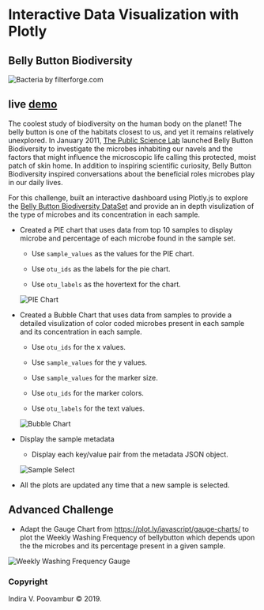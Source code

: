 # Interactive Data Visualization with Plotly
## Belly Button Biodiversity
![Bacteria by filterforge.com](Images/microbes-sem.jpg)

## live [demo]()

The coolest study of biodiversity on the human body on the planet!
The belly button is one of the habitats closest to us, and yet it remains relatively unexplored. In January 2011, [The Public Science Lab](http://robdunnlab.com/) launched Belly Button Biodiversity to investigate the microbes inhabiting our navels and the factors that might influence the microscopic life calling this protected, moist patch of skin home. In addition to inspiring scientific curiosity, Belly Button Biodiversity inspired conversations about the beneficial roles microbes play in our daily lives.

For this challenge, built an interactive dashboard using Plotly.js to explore the [Belly Button Biodiversity DataSet](http://robdunnlab.com/projects/belly-button-biodiversity/) and provide an in depth visulization of the type of microbes and its concentration in each sample.

* Created a PIE chart that uses data from top 10 samples to display microbe and percentage of each microbe found in the sample set.

  * Use `sample_values` as the values for the PIE chart.

  * Use `otu_ids` as the labels for the pie chart.

  * Use `otu_labels` as the hovertext for the chart.

  ![PIE Chart](Images/pie_chart.PNG)

* Created a Bubble Chart that uses data from samples to provide a detailed visulization of color coded microbes present in each sample and its concentration in each sample.

  * Use `otu_ids` for the x values.

  * Use `sample_values` for the y values.

  * Use `sample_values` for the marker size.

  * Use `otu_ids` for the marker colors.

  * Use `otu_labels` for the text values.

  ![Bubble Chart](Images/bubble_chart.PNG)

* Display the sample metadata 

  * Display each key/value pair from the metadata JSON object.

  ![Sample Select](Images/SampleSelect.PNG)

* All the plots are updated any time that a new sample is selected.

## Advanced Challenge 

* Adapt the Gauge Chart from <https://plot.ly/javascript/gauge-charts/> to plot the Weekly Washing Frequency of bellybutton which depends upon the the microbes and its percentage present in a given sample.


![Weekly Washing Frequency Gauge](Images/guage_chart.png)


### Copyright

Indira V. Poovambur © 2019. 
